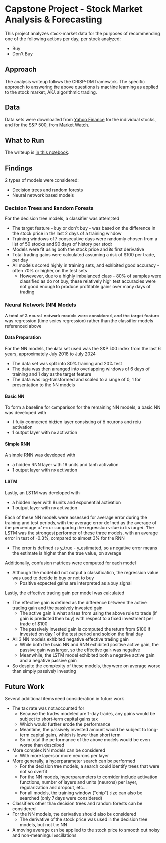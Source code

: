 # Capstone Project - Stock Market Analysis & Forecasting
This project analyzes stock-market data for the purposes of recommending one of the following actions per day, per stock analyzed:
- Buy
- Don't Buy

## Approach
The analysis writeup follows the CRISP-DM framework. The specific approach to answering the above questions is machine learning as applied to the stock market, AKA algorithmic trading.

## Data
Data sets were downloaded from [Yahoo Finance](https://finance.yahoo.com/) for the individual stocks, and for the S&P 500, from [Market Watch](https://www.marketwatch.com/investing/index/spx/download-data?startDate=4/8/2024&endDate=07/05/2024).

## What to Run
The writeup is [in this notebook](./stock_market_analysis_chipped.ipynb).

## Findings
2 types of models were considered:
- Decision trees and random forests
- Neural network based models

### Decision Trees and Random Forests
For the decision tree models, a classifier was attempted
- The target feature - buy or don't buy - was based on the difference in the stock price in the last 2 days of a training window
- Training windows of 7 consecutive days were randomly chosen from a list of 50 stocks and 90 days of history per stock
- Models were fit using both the stock price and its first derivative
- Total trading gains were calculated assuming a risk of $100 per trade, per day
- All models scored highly in training sets, and exhibited good accuracy - often 70% or higher, on the test sets
    - Howevever, due to a highly imbalanced class - 80% of samples were classified as do not buy, these relatively high test accuracies were not good enough to produce profitable gains over many days of trading

### Neural Network (NN) Models
A total of 3 neural-network models were considered, and the target feature was regression (time series regression) rather than the classifier models referenced above

#### Data Preparation
For the NN models, the data set used was the S&P 500 index from the last 6 years, approximately July 2018 to July 2024
- The data set was split into 80% training and 20% test
- The data was then arranged into overlapping windows of 6 days of training and 1 day as the target feature
- The data was log-transformed and scaled to a range of 0, 1 for presentation to the NN models

#### Basic NN
To form a baseline for comparison for the remaining NN models, a basic NN was developed with
- 1 fully connected hidden layer consisting of 8 neurons and relu activation
- 1 output layer with no activation

#### Simple RNN
A simple RNN was developed with
- a hidden RNN layer with 16 units and tanh activation
- 1 output layer with no activation

#### LSTM
Lastly, an LSTM was developed with
- a hidden layer with 8 units and exponential activation
- 1 output layer with no activation

Each of these NN models were assessed for average error during the training and test periods, with the average error defined as the average of the percentage of error comparing the regression value to its target. The LSTM was the strongest performer of these three models, with an average error in test of -0.3%, compared to almost 3% for the RNN
- The error is defined as y_true - y_estimated, so a negative error means the estimate is higher than the true value, on average

Additionally, confusion matrices were computed for each model
- Although the model did not output a classification, the regression value was used to decide to buy or not to buy
    - Positive expected gains are interpreted as a buy signal

Lastly, the effective trading gain per model was calculated
- The effective gain is defined as the difference between the active trading gain and the passively invested gain
    - The active gain is what arises from using the above rule to trade (if gain is predicted then buy) with respect to a fixed investment per trade of $100
    - The passively invested gain is computed the return from $100 if invested on day 1 of the test period and sold on the final day
- All 3 NN models exhibited negative effective trading gain
    - While both the basic NN and RNN exhibited positive active gain, the passive gain was larger, so the effective gain was negative
    - Meanwhile, the LSTM model exhibited both a negative active gain and a negative passive gain
- So despite the complexity of these models, they were on average worse than simply passively investing

## Future Work
Several additional items need consideration in future work
- The tax rate was not accounted for
    - Because the trades modeled are 1-day trades, any gains would be subject to short-term capital gains tax
    - Which would further erode the performance
    - Meantime, the passively invested amount would be subject to long-term capital gains, which is lower than short term
    - So in total the performance of the above models would be even worse than described
- More complex NN models can be considered
    - With more layers or more neurons per layer
- More generally, a hyperparameter search can be performed
    - For the decision tree models, a search could identify trees that were not so overfit
    - For the NN models, hyperparameters to consider include activation functions, number of layers and units (neurons) per layer, regularization and dropout, etc...
    - For all models, the training window ("chip") size can also be searched (only 7 days were considered)
- Classifiers other than decision trees and random forests can be considered
- For the NN models, the derivative should also be considered
    - The derivative of the stock price was used in the decision tree models, but not the NN
- A moving average can be applied to the stock price to smooth out noisy and non-meaningul oscillations